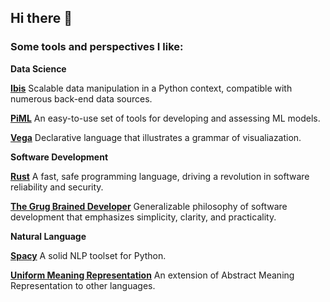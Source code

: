 ## Hi there 👋
<!--
Here are some ideas to get you started:

- 🔭 I’m currently working on ...
- 🌱 I’m currently learning ...
- 👯 I’m looking to collaborate on ...
- 🤔 I’m looking for help with ...
- 💬 Ask me about ...
- 📫 How to reach me: ...
- 😄 Pronouns: ...
- ⚡ Fun fact: ...
-->

### Some tools and perspectives I like:

**Data Science**

**[Ibis](https://github.com/ibis-project)** Scalable data manipulation in a Python context, compatible with numerous back-end data sources.

**[PiML](https://github.com/SelfExplainML/PiML-Toolbox)** An easy-to-use set of tools for developing and assessing ML models.

**[Vega](https://altair-viz.github.io/)** Declarative language that illustrates a grammar of visualiazation.

**Software Development**

**[Rust](https://www.rust-lang.org/)** A fast, safe programming language, driving a revolution in software reliability and security.

**[The Grug Brained Developer](https://grugbrain.dev/)** Generalizable philosophy of software development that emphasizes simplicity, clarity, and practicality.

**Natural Language**

**[Spacy](https://spacy.io/)** A solid NLP toolset for Python.

**[Uniform Meaning Representation](https://umr4nlp.github.io/web/)** An extension of Abstract Meaning Representation to other languages.
